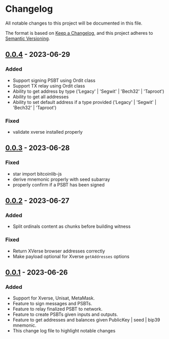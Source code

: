 # Changelog

All notable changes to this project will be documented in this file.

The format is based on [Keep a Changelog](https://keepachangelog.com/en/1.0.0/),
and this project adheres to [Semantic Versioning](https://semver.org/spec/v2.0.0.html).

## [0.0.4] - 2023-06-29

### Added 

- Support signing PSBT using Ordit class
- Support TX relay using Ordit class
- Ability to get address by type ('Legacy' | 'Segwit' | 'Bech32' | 'Taproot')
- Ability to get all addresses
- Ability to set default address if a type provided  ('Legacy' | 'Segwit' | 'Bech32' | 'Taproot')

### Fixed

- validate xverse installed properly

## [0.0.3] - 2023-06-28

### Fixed

- star import bitcoinlib-js
- derive mnemonic properly with seed subarray
- properly confirm if a PSBT has been signed


## [0.0.2] - 2023-06-27

### Added

- Split ordinals content as chunks before building witness

### Fixed

- Return XVerse browser addresses correctly
- Make payload optional for Xverse `getAddresses` options

## [0.0.1] - 2023-06-26

### Added

- Support for Xverse, Unisat, MetaMask.
- Feature to sign messages and PSBTs.
- Feature to relay finalized PSBT to network.
- Feature to create PSBTs given inputs and outputs.
- Feature to get addresses and balances given PublicKey | seed | bip39 mnemonic.
- This change log file to highlight notable changes

[0.0.4]: https://github.com/sadoprotocol/ordit-sdk/compare/v0.0.3...v0.0.4
[0.0.3]: https://github.com/sadoprotocol/ordit-sdk/compare/v0.0.2...v0.0.3
[0.0.2]: https://github.com/sadoprotocol/ordit-sdk/compare/v0.0.1...v0.0.2
[0.0.1]: https://github.com/sadoprotocol/ordit-sdk/releases/tag/v0.0.1